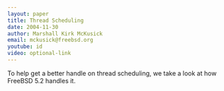 ```yaml
---
layout: paper
title: Thread Scheduling
date: 2004-11-30
author: Marshall Kirk McKusick
email: mckusick@freebsd.org 
youtube: id
video: optional-link
---
```

To help get a better handle on thread scheduling, we take a look at how FreeBSD 5.2 handles it.
